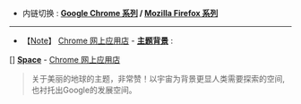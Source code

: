 - 内链切换 : **[Google Chrome 系列](https://github.com/taoste/Hello-World/tree/master/Tools/Google%20Chrome) / 
[Mozilla Firefox 系列](https://github.com/taoste/Hello-World/tree/master/Tools/Mozilla%20Firefox)**



--------------------------------

- 【[Note](https://github.com/taoste/Hello-World/tree/master/Tools/Google%20Chrome/Chrome插件（CRX文件）/themes.md)】 [Chrome 网上应用店](https://chrome.google.com/webstore/category/extensions?hl=zh-cn) - [**主题背景**](https://chrome.google.com/webstore/category/themes?hl=zh-cn) : 

[] [**Space**](https://chrome.google.com/webstore/detail/space/hepnfgiockihbakjbhonkinpagbkaobo?hl=zh-cn) - [Chrome 网上应用店](https://chrome.google.com/webstore/category/extensions?hl=zh-cn)
 > 关于美丽的地球的主题，非常赞！以宇宙为背景更显人类需要探索的空间,也衬托出Google的发展空间。
